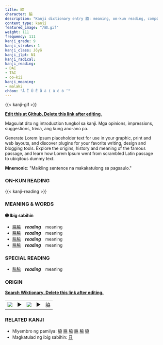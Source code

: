 ```yaml
---
title: 脇
character: 脇
description: "Kanji dictionary entry 脇: meaning, on-kun reading, compounds, origin, related kanji"
content_type: kanji
featured_image: "/脇.gif"
weight: 111
frequency: 111
kanji_grade: 9
kanji_strokes: 1
kanji_class: Jōyō
kanji_jlpt: N1
kanji_radical: 
kanji_reading: 
- DAI
- TAI
- oo-kii
kanji_meaning:
- malaki
chōon: "Ā Ī Ū Ē Ō ā ī ū ē ō ’"
---
```

[//]: # (Don't edit the line below. Kanji animated GIF code is automatically generated.)
{{< kanji-gif >}}

[//]: # (Edit below this line.)

**[Edit this at Github. Delete this link after editing.](https://github.com/tim0g/tim/tree/main/content/kanji/脇/index.md)**

Magsulat dito ng introduction tungkol sa kanji. Mga opinions, impressions, suggestions, trivia, ang kung ano-ano pa.

Generate Lorem Ipsum placeholder text for use in your graphic, print and web layouts, and discover plugins for your favorite writing, design and blogging tools. Explore the origins, history and meaning of the famous passage, and learn how Lorem Ipsum went from scrambled Latin passage to ubiqitous dummy text.
 
**Mnemonic:** "Maikling sentence na makakatulong sa pagsaulo."

### ON-KUN READING

[//]: # (Don't edit the line below. ON-KUN READING code is automatically generated.)
{{< kanji-reading >}}

### MEANING & WORDS

#### ➊ **Ibig sabihin**
  - [脇](../脇)[脇](../脇)　***reading***　meaning
  - [脇](../脇)[脇](../脇)　***reading***　meaning
  - [脇](../脇)[脇](../脇)　***reading***　meaning
  - [脇](../脇)[脇](../脇)　***reading***　meaning

### SPECIAL READING
  - [脇](../脇)[脇](../脇)　***reading***　meaning

### ORIGIN

**[Search Wiktionary. Delete this link after editing.](https://wiktionary.org/wiki/脇)**
<table class="kanji-table"><tr><td>
<img src="60px-脇-bronze.svg.png">
</td><td>▶</td><td>
<img src="60px-脇-oracle.svg.png">
</td><td>▶</td>
<td class="kanji-origin">脇</td>
</tr></table>

### RELATED KANJI
- Miyembro ng pamilya: [脇](../脇) [脇](../脇) [脇](../脇) [脇](../脇) [脇](../脇) [脇](../脇)
- Magkatulad ng ibig sabihin: [日](../日)
